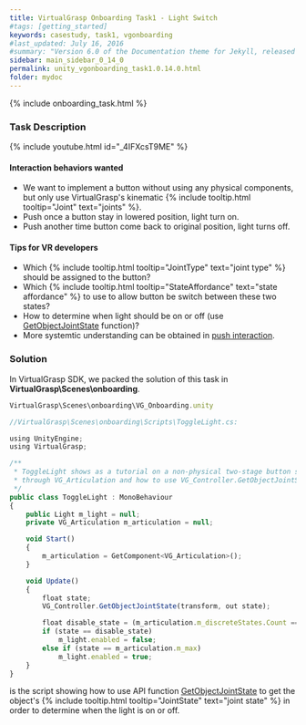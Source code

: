 ```yaml
---
title: VirtualGrasp Onboarding Task1 - Light Switch
#tags: [getting_started]
keywords: casestudy, task1, vgonboarding
#last_updated: July 16, 2016
#summary: "Version 6.0 of the Documentation theme for Jekyll, released July 4, 2016, implements relative links so you can view the files offline or on any server without configuring urls and baseurls. Additionally, you can store pages in subdirectories. Templates for alerts and images are available."
sidebar: main_sidebar_0_14_0
permalink: unity_vgonboarding_task1.0.14.0.html
folder: mydoc
---
```


{% include onboarding_task.html %}

### Task Description

{% include youtube.html id="_4IFXcsT9ME" %}

#### Interaction behaviors wanted

* We want to implement a button without using any physical components, but only use VirtualGrasp's kinematic {% include tooltip.html tooltip="Joint" text="joints" %}.
* Push once a button stay in lowered position, light turn on.
* Push another time button come back to original position, light turns off.

#### Tips for VR developers

* Which {% include tooltip.html tooltip="JointType" text="joint type" %} should be assigned to the button?
* Which {% include tooltip.html tooltip="StateAffordance" text="state affordance" %} to use to allow button be switch between these two states?
* How to determine when light should be on or off (use [GetObjectJointState](virtualgrasp_unityapi.0.14.0.html#getobjectjointstate) function)?
* More systemtic understanding can be obtained in [push interaction](push_interaction.0.14.0.html#background).

### Solution

In VirtualGrasp SDK, we packed the solution of this task in **VirtualGrasp\Scenes\onboarding**.

```js
VirtualGrasp\Scenes\onboarding\VG_Onboarding.unity
````

```js
//VirtualGrasp\Scenes\onboarding\Scripts\ToggleLight.cs:

using UnityEngine;
using VirtualGrasp;

/** 
 * ToggleLight shows as a tutorial on a non-physical two-stage button setup 
 * through VG_Articulation and how to use VG_Controller.GetObjectJointState to toggle light on and off. 
 */
public class ToggleLight : MonoBehaviour
{
    public Light m_light = null;
    private VG_Articulation m_articulation = null;

    void Start()
    {
        m_articulation = GetComponent<VG_Articulation>();
    }

    void Update()
    {
        float state;
        VG_Controller.GetObjectJointState(transform, out state);

        float disable_state = (m_articulation.m_discreteStates.Count == 0) ? m_articulation.m_min : m_articulation.m_discreteStates[0];
        if (state == disable_state) 
            m_light.enabled = false;
        else if (state == m_articulation.m_max)
            m_light.enabled = true;
    }
}

````
is the script showing how to use API function [GetObjectJointState](virtualgrasp_unityapi.0.14.0.html#getobjectjointstate) to get the object's {% include tooltip.html tooltip="JointState" text="joint state" %} in order to determine when the light is on or off. 

